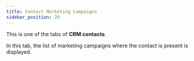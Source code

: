 ```yaml
---
title: Contact Marketing Campaigns 
sidebar_position: 20
---
```


This is one of the tabs of **CRM contacts**.

In this tab, the list of marketing campaigns where the contact is present is displayed.